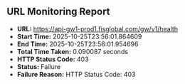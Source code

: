 ## URL Monitoring Report

- **URL:** https://api-gw1-prod1.fisglobal.com/gw/v1/health
- **Start Time:** 2025-10-25T23:56:01.864609
- **End Time:** 2025-10-25T23:56:01.954696
- **Total Time Taken:** 0.090087 seconds
- **HTTP Status Code:** 403
- **Status:** Failure
- **Failure Reason:** HTTP Status Code: 403
